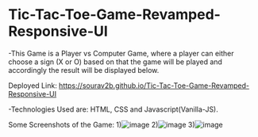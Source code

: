 # Tic-Tac-Toe-Game-Revamped-Responsive-UI
-This Game is a Player vs Computer Game, where a player can either choose a sign (X or O) based on that the game will be played and accordingly the result will be displayed below.

Deployed Link: https://sourav2b.github.io/Tic-Tac-Toe-Game-Revamped-Responsive-UI 

-Technologies Used are: HTML, CSS and Javascript(Vanilla-JS).

Some Screenshots of the Game:
1)![image](https://user-images.githubusercontent.com/70817147/143466176-c6bd073f-c18d-4641-a091-71a82f5915eb.png)
2)![image](https://user-images.githubusercontent.com/70817147/143466368-30c7deea-49e4-467c-a891-803990cb7c4e.png)
3)![image](https://user-images.githubusercontent.com/70817147/143466469-362535e2-0a7e-4b9d-a354-8dc63a100ec8.png)

